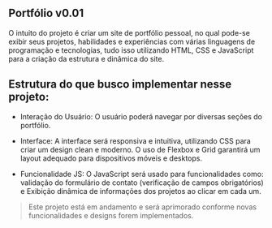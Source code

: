 ## Portfólio v0.01

O intuito do projeto é criar um site de portfólio pessoal, no qual pode-se exibir seus projetos, habilidades e experiências com várias linguagens de programação e tecnologias, tudo isso utilizando HTML, CSS e JavaScript para a criação da estrutura e dinâmica do site.

## Estrutura do que busco implementar nesse projeto:

- Interação do Usuário:
 O usuário poderá navegar por diversas seções do portfólio.

- Interface:
A interface será responsiva e intuitiva, utilizando CSS para criar um design clean e moderno. O uso de Flexbox e Grid garantirá um layout adequado para dispositivos móveis e desktops.

- Funcionalidade JS:
O JavaScript será usado para funcionalidades como: validação do formulário de contato (verificação de campos obrigatórios) e Exibição dinâmica de informações dos projetos ao clicar em cada um.

> Este projeto está em andamento e será aprimorado conforme novas funcionalidades e designs forem implementados.